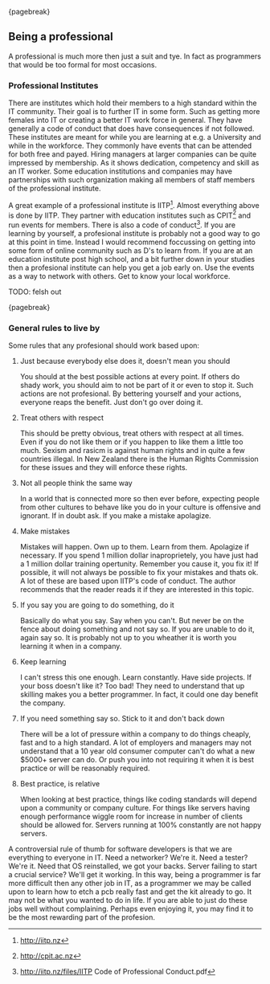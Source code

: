 {pagebreak}

## Being a professional
A professional is much more then just a suit and tye. In fact as programmers that would be too formal for most occasions.

### Professional Institutes
There are institutes which hold their members to a high standard within the IT community. Their goal is to further IT in some form. Such as getting more females into IT or creating a better IT work force in general.
They have generally a code of conduct that does have consequences if not followed.
These institutes are meant for while you are learning at e.g. a University and while in the workforce. They commonly have events that can be attended for both free and payed. Hiring managers at larger companies can be quite impressed by membership. As it shows dedication, competency and skill as an IT worker.
Some education institutions and companies may have partnerships with such organization making all members of staff members of the professional institute.

A great example of a professional institute is IITP[^IITPwebsite]. Almost everything above is done by IITP. They partner with education institutes such as CPIT[^CPITwebsite] and run events for members. There is also a code of conduct[^IITPCodeOfConduct].
If you are learning by yourself, a profesional institute is probably not a good way to go at this point in time. Instead I would recommend foccussing on getting into some form of online community such as D's to learn from. If you are at an education institute post high school, and a bit further down in your studies then a profesional institute can help you get a job early on. Use the events as a way to network with others. Get to know your local workforce.

TODO: felsh out

{pagebreak}

### General rules to live by
Some rules that any profesional should work based upon:

1. Just because everybody else does it, doesn't mean you should

   You should at the best possible actions at every point. If others do shady work, you should aim to not be part of it or even to stop it. Such actions are not profesional. By bettering yourself and your actions, everyone reaps the benefit. Just don't go over doing it.
2. Treat others with respect

   This should be pretty obvious, treat others with respect at all times. Even if you do not like them or if you happen to like them a little too much. Sexism and rasicm is against human rights and in quite a few countries illegal. In New Zealand there is the Human Rights Commission for these issues and they will enforce these rights.
3. Not all people think the same way

   In a world that is connected more so then ever before, expecting people from other cultures to behave like you do in your culture is offensive and ignorant. If in doubt ask. If you make a mistake apolagize.
4. Make mistakes

   Mistakes will happen. Own up to them. Learn from them. Apolagize if necessary. If you spend 1 million dollar inaproprietely, you have just had a 1 million dollar training opertunity. Remember you cause it, you fix it! If possible, it will not always be possible to fix your mistakes and thats ok.
A lot of these are based upon IITP's code of conduct. The author recommends that the reader reads it if they are interested in this topic.
5. If you say you are going to do something, do it

   Basically do what you say. Say when you can't. But never be on the fence about doing something and not say so. If you are unable to do it, again say so. It is probably not up to you wheather it is worth you learning it when in a company.
6. Keep learning

   I can't stress this one enough. Learn constantly. Have side projects. If your boss doesn't like it? Too bad! They need to understand that up skilling makes you a better programmer. In fact, it could one day benefit the company.
7. If you need something say so. Stick to it and don't back down

   There will be a lot of pressure within a company to do things cheaply, fast and to a high standard. A lot of employers and managers may not understand that a 10 year old consumer computer can't do what a new $5000+ server can do. Or push you into not requiring it when it is best practice or will be reasonably required.
8. Best practice, is relative

   When looking at best practice, things like coding standards will depend upon a community or company culture. For things like servers having enough performance wiggle room for increase in number of clients should be allowed for. Servers running at 100% constantly are not happy servers.

A controversial rule of thumb for software developers is that we are everything to everyone in IT. Need a networker? We're it. Need a tester? We're it. Need that OS reinstalled, we got your backs. Server failing to start a crucial service? We'll get it working.
In this way, being a programmer is far more difficult then any other job in IT, as a programmer we may be called upon to learn how to etch a pcb really fast and get the kit already to go. It may not be what you wanted to do in life. If you are able to just do these jobs well without complaining. Perhaps even enjoying it, you may find it to be the most rewarding part of the profesion.

[^IITPwebsite]: http://iitp.nz
[^IITPCodeOfConduct]: http://iitp.nz/files/IITP Code of Professional Conduct.pdf
[^CPITwebsite]: http://cpit.ac.nz